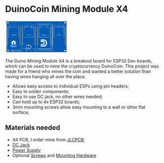 # DuinoCoin Mining Module X4

<img src="https://github.com/Nick-116/DuinoCoin-Mining-Module/blob/main/pictures/pcb.png" width="40%">

The Duino Mining Module X4 is a breakout board for ESP32 Dev boards, which can be used to mine the cryptocurrency DuinoCoin. This project was made for a friend who mines the coin and wanted a better solution than having wires hanging all over the place. 

-   Allows easy access to individual ESPs using pin headers;
-   Easy to solder components;
-   Easy to use DC jack, no other wires needed;
-   Can hold up to 4x ESP32 boards;
-   3mm mounting screws allow easy mounting to a wall or other flat surface;

## Materials needed

-   X4 PCB, I order mine from [JLCPCB](https://jlcpcb.com);
-   [DC Jack](https://lcsc.com/product-detail/AC-DC-Power-Plugs-Receptacles_XKB-Connectivity-DC-005-5A-2-5_C381115.html)
-   [Power Supply](https://www.amazon.com/SHNITPWR-Universal-Replacement-Compatible-Raspberry-Pi/dp/B0811G6892/ref=sr_1_12?dchild=1&keywords=5v+3a+2.5mm+6.5mm&qid=1622771450&sr=8-12)
-   Optional [Screws](https://www.amazon.com/Socket-Screws-Machine-Thread-Quantity/dp/B07NTG92SL/ref=sr_1_5?dchild=1&keywords=3mm+x+8mm+screws&qid=1622770899&sr=8-5) and [Mounting Hardware](https://www.amazon.com/gp/product/B08MDBBJZQ/ref=ppx_yo_dt_b_asin_title_o08_s00?ie=UTF8&psc=1)
